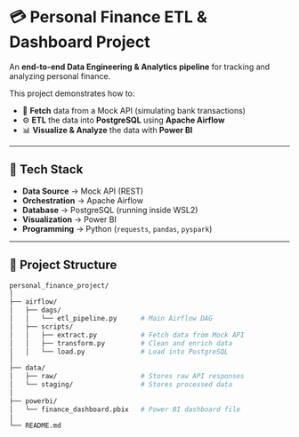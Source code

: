 # 💳 Personal Finance ETL & Dashboard Project  

An **end-to-end Data Engineering & Analytics pipeline** for tracking and analyzing personal finance.  

This project demonstrates how to:  

- 🔗 **Fetch** data from a Mock API (simulating bank transactions)  
- ⚙️ **ETL** the data into **PostgreSQL** using **Apache Airflow**  
- 📊 **Visualize & Analyze** the data with **Power BI**  

---

## 🚀 Tech Stack  

- **Data Source** → Mock API (REST)  
- **Orchestration** → Apache Airflow  
- **Database** → PostgreSQL (running inside WSL2)  
- **Visualization** → Power BI  
- **Programming** → Python (`requests`, `pandas`, `pyspark`)  

---

## 📂 Project Structure  

```bash
personal_finance_project/
│
├── airflow/
│   ├── dags/
│   │   └── etl_pipeline.py      # Main Airflow DAG
│   ├── scripts/
│   │   ├── extract.py           # Fetch data from Mock API
│   │   ├── transform.py         # Clean and enrich data
│   │   └── load.py              # Load into PostgreSQL
│
├── data/
│   ├── raw/                     # Stores raw API responses
│   └── staging/                 # Stores processed data
│
├── powerbi/
│   └── finance_dashboard.pbix   # Power BI dashboard file
│
└── README.md

